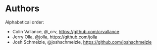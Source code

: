 # Authors

Alphabetical order:

* Colin Vallance, @_crv, <https://github.com/crvallance>
* Jerry Olla, @jolla, <https://github.com/jolla>
* Josh Schmelzle, @joshschmelzle, <https://github.com/joshschmelzle>
